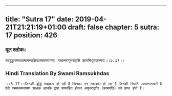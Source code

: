
---
title: "Sutra 17"
date: 2019-04-21T21:21:19+01:00
draft: false
chapter: 5
sutra: 17
position: 426
---
### मूल श्लोकः:
```
तद्बुद्धयस्तदात्मानस्तन्निष्ठास्तत्परायणाः।गच्छन्त्यपुनरावृत्तिं ज्ञाननिर्धूतकल्मषाः।।5.17।।

```

### Hindi Translation By Swami Ramsukhdas
```
।।5.17।।जिनकी बुद्धि तदाकार हो रही है जिनका मन तदाकार हो रहा है जिनकी स्थिति परमात्मतत्वमें है ऐसे परमात्मपरायण साधक ज्ञानके द्वारा पापरहित होकर अपुनरावृत्ति (परमगति) को प्राप्त होते हैं। 

```

